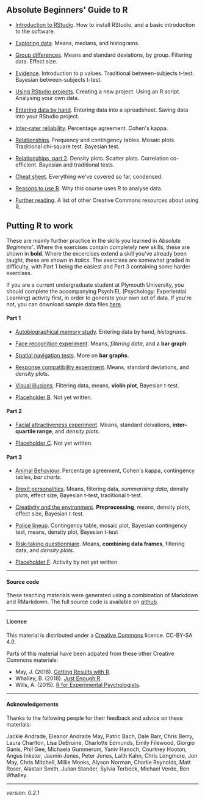 
## Absolute Beginners' Guide to R

* [Introduction to RStudio](intro-rstudio.md). How to install RStudio, and a basic introduction to the software.

* [Exploring data](exploring-incomes.html). Means, medians, and histograms. 

* [Group differences](group-differences.html). Means and standard deviations, by group. Filtering data. Effect size.

* [Evidence](evidence.html). Introduction to p values. Traditional between-subjects t-test. Bayesian between-subjects t-test.

* [Using RStudio projects](using-projects.html). Creating a new project. Using an R script. Analysing your own data. 

* [Entering data by hand](entering-data-by-hand.html). Entering data into a spreadsheet. Saving data into your RStudio project.

* [Inter-rater reliability](irr.html). Percentage agreement. Cohen's kappa. 

* [Relationships](chi.html). Frequency and contingency tables. Mosaic plots. Traditional chi-square test. Bayesian test. 

* [Relationships, part 2](corr.html). Density plots. Scatter plots. Correlation co-efficient. Bayesian and traditional tests. 

* [Cheat sheet](cheat-sheet.html). Everything we've covered so far, condensed. 

* [Reasons to use R](why-r-student.html). Why this course uses R to analyse data.

* [Further reading](resources.html). A list of other Creative Commons resources about using R. 

## Putting R to work

These are mainly further practice in the skills you learned in _Absolute Beginners'_. Where the exercises contain completely new skills, these are shown in **bold**. Where the excercises extend a skill you've already been taught, these are shown in _italics_. The exercises are somewhat graded in difficulty, with Part 1 being the easiest and Part 3 containing some harder exercises. 

If you are a current undergraduate student at Plymouth University, you should complete the accompanying Psych:EL (Psychology: Experiential Learning) activity first, in order to generate your own set of data. If you're not, you can download sample data files [here](rtoworkdata.html).

#### Part 1

* [Autobiographical memory study](memories.html). Entering data by hand, _histograms_.

* [Face recognition experiment](face-recog.html). Means, _filtering data_, and a **bar graph**.

* [Spatial navigation tests](navigate.html). More on **bar graphs**.

* [Response compatibility experiment](response-compatibility.html). Means, standard deviations, and density plots.

* [Visual illusions](illusions.html). Filtering data, means, **violin plot**, Bayesian t-test.

* [Placeholder B](https://upload.wikimedia.org/wikipedia/commons/9/9e/Bermuda_Triangle_he.jpg). Not yet written.

#### Part 2

* [Facial attractiveness experiment](face-attract.html). Means, standard deivations, **inter-quartile range**, and _density plots_. 

* [Placeholder C](https://upload.wikimedia.org/wikipedia/commons/9/9e/Bermuda_Triangle_he.jpg). Not yet written.

#### Part 3

* [Animal Behaviour](lions.html). Percentage agreement, Cohen's kappa, contingency tables, _bar charts_.

* [Brexit personalities](brexit.html). Means, filtering data, _summarising data_, density plots, effect size, Bayesian t-test, traditional t-test. 

* [Creativity and the environment](green.html). **Preprocessing**, means, density plots, effect size, Bayesian t-test.

* [Police lineup](lineup.html). Contingency table, mosaic plot, Bayesian contingency test, means, density plot, Bayesian t-test

* [Risk-taking questionniare](risk-rat.html). Means, **combining data frames**, filtering data, and _density plots_.

* [Placeholder F](https://upload.wikimedia.org/wikipedia/commons/9/9e/Bermuda_Triangle_he.jpg). Activity by not yet written.


____

#### Source code

These teaching materials were generated using a combination of Markdown and RMarkdown. The full source code is available on [github](https://github.com/ajwills72/rminr). 

___

#### Licence
This material is distributed under a [Creative Commons](https://creativecommons.org/) licence. CC-BY-SA 4.0. 

Parts of this material have been adpated from these other Creative Commons materials:

* May, J. (2018). [Getting Results with R](https://github.com/jon-may/GettingResultsinR).
* Whalley, B. (2018). [Just Enough R](https://benwhalley.github.io/just-enough-r/).
* Wills, A. (2015). [R for Experimental Psychologists](http://www.willslab.org.uk/rbook.html).

____

#### Acknowledgements

Thanks to the following people for their feedback and advice on these materials:

Jackie Andrade, Eleanor Andrade May,
Patric Bach, Dale Barr, Chris Berry,
Laura Charlton,
Lisa DeBruine, 
Charlotte Edmunds,
Emily Filewood,
Giorgio Ganis, Phil Gee, Michaela Gummerum,
Yaniv Hanoch, Courtney Hooton,
Angus Inkster,
Jasmin Jones, Peter Jones, 
Laith Kahn, 
Chris Longmore,
Jon May, Chris Mitchell, Millie Monks,
Alyson Norman,
Charlie Reynolds, Matt Roser,
Alastair Smith, Julian Stander, 
Sylvia Terbeck,
Michael Verde,
Ben Whalley.

___

_version: 0.2.1_
